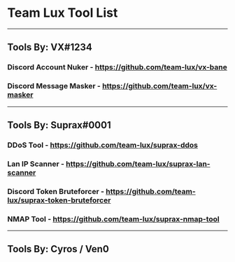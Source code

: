 # Team Lux Tool List
----------------------
## Tools By: VX#1234

### Discord Account Nuker - https://github.com/team-lux/vx-bane

### Discord Message Masker - https://github.com/team-lux/vx-masker
----------------------
## Tools By: Suprax#0001

### DDoS Tool - https://github.com/team-lux/suprax-ddos

### Lan IP Scanner - https://github.com/team-lux/suprax-lan-scanner

### Discord Token Bruteforcer - https://github.com/team-lux/suprax-token-bruteforcer

### NMAP Tool - https://github.com/team-lux/suprax-nmap-tool
------------------
Tools By: Cyros / Ven0
------------------
